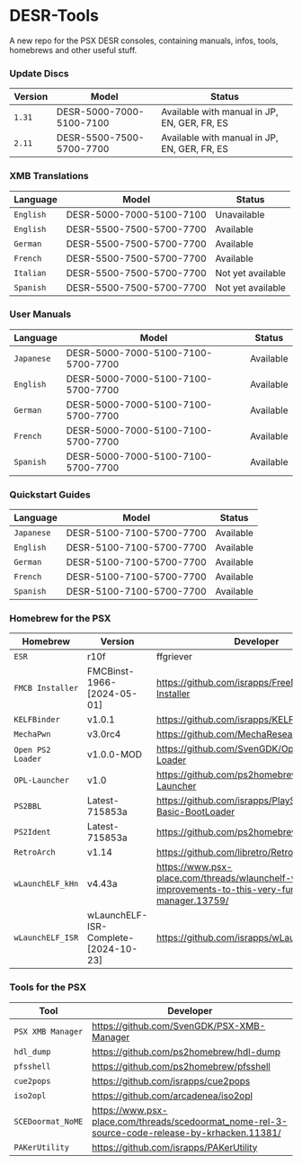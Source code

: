 # DESR-Tools
A new repo for the PSX DESR consoles, containing manuals, infos, tools, homebrews and other useful stuff.

### Update Discs
| Version | Model | Status |
| --- | --- | --- |
| `1.31` | DESR-5000-7000-5100-7100 | Available with manual in JP, EN, GER, FR, ES |
| `2.11` | DESR-5500-7500-5700-7700 | Available with manual in JP, EN, GER, FR, ES |

### XMB Translations
| Language | Model | Status |
| --- | --- | --- |
| `English` | DESR-5000-7000-5100-7100 | Unavailable |
| `English` | DESR-5500-7500-5700-7700 | Available |
| `German` | DESR-5500-7500-5700-7700 | Available |
| `French` | DESR-5500-7500-5700-7700 | Available |
| `Italian` | DESR-5500-7500-5700-7700 | Not yet available |
| `Spanish` | DESR-5500-7500-5700-7700 | Not yet available |

### User Manuals
| Language | Model | Status |
| --- | --- | --- |
| `Japanese` | DESR-5000-7000-5100-7100-5700-7700 | Available |
| `English` | DESR-5000-7000-5100-7100-5700-7700 | Available |
| `German` | DESR-5000-7000-5100-7100-5700-7700 | Available |
| `French` | DESR-5000-7000-5100-7100-5700-7700 | Available |
| `Spanish` | DESR-5000-7000-5100-7100-5700-7700 | Available |

### Quickstart Guides
| Language | Model | Status |
| --- | --- | --- |
| `Japanese` | DESR-5100-7100-5700-7700 | Available |
| `English` | DESR-5100-7100-5700-7700 | Available |
| `German` | DESR-5100-7100-5700-7700 | Available |
| `French` | DESR-5100-7100-5700-7700 | Available |
| `Spanish` | DESR-5100-7100-5700-7700 | Available |

### Homebrew for the PSX
| Homebrew | Version | Developer |
| --- | --- | --- |
| `ESR` | r10f | ffgriever | https://www.psx-place.com/threads/esr.30217/
| `FMCB Installer` | FMCBinst-1966-[2024-05-01] | https://github.com/israpps/FreeMcBoot-Installer |
| `KELFBinder` | v1.0.1 | https://github.com/israpps/KELFBinder |
| `MechaPwn` | v3.0rc4 | https://github.com/MechaResearch/MechaPwn
| `Open PS2 Loader` | v1.0.0-MOD | https://github.com/SvenGDK/Open-PS2-Loader |
| `OPL-Launcher` | v1.0 | https://github.com/ps2homebrew/OPL-Launcher |
| `PS2BBL` | Latest-715853a | https://github.com/israpps/PlayStation2-Basic-BootLoader |
| `PS2Ident` | Latest-715853a | https://github.com/ps2homebrew/PS2Ident
| `RetroArch` | v1.14 | https://github.com/libretro/RetroArch |
| `wLaunchELF_kHn` | v4.43a | https://www.psx-place.com/threads/wlaunchelf-v4-43a-new-improvements-to-this-very-functional-file-manager.13759/
| `wLaunchELF_ISR` | wLaunchELF-ISR-Complete-[2024-10-23] | https://github.com/israpps/wLaunchELF_ISR

### Tools for the PSX
| Tool | Developer |
| --- | --- |
| `PSX XMB Manager` | https://github.com/SvenGDK/PSX-XMB-Manager |
| `hdl_dump` | https://github.com/ps2homebrew/hdl-dump |
| `pfsshell` | https://github.com/ps2homebrew/pfsshell |
| `cue2pops` | https://github.com/israpps/cue2pops |
| `iso2opl` | https://github.com/arcadenea/iso2opl |
| `SCEDoormat_NoME` | https://www.psx-place.com/threads/scedoormat_nome-rel-3-source-code-release-by-krhacken.11381/ |
| `PAKerUtility` | https://github.com/israpps/PAKerUtility |
